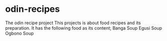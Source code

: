 # odin-recipes
The odin recipe project
This projects is about food recipes and its preparation. It has the following food as its content;
Banga Soup
Egusi Soup
Ogbono Soup